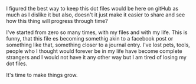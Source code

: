 I figured the best way to keep this dot files would be here on gitHub as much as I dislike it
but also, doesn't it just make it easier to share and see how this thing will progress through time?

I've started from zero so many times, with my files and with my life. This is funny, that this file es becoming
somethig akin to a facebook post or something like that, something closer to a journal entry. I've lost pets, tools, people
who I thought would forever be in my life have become complete strangers and I would not have it any other way but I am tired
of losing my dot files.

It's time to make things grow.

